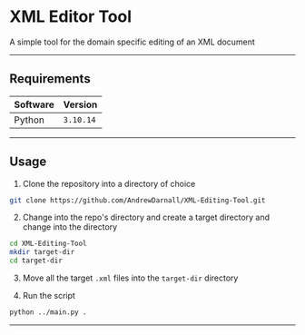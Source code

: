 # XML Editor Tool

A simple tool for the domain specific editing of an XML document

---

## Requirements

| Software | Version |
|----------|---------|
| Python   |`3.10.14`|

---

## Usage

1) Clone the repository into a directory of choice

```bash
git clone https://github.com/AndrewDarnall/XML-Editing-Tool.git
```

2) Change into the repo's directory and create a target directory and change into the directory

```bash
cd XML-Editing-Tool
mkdir target-dir
cd target-dir
```

3) Move all the target `.xml` files into the `target-dir` directory


4) Run the script

```bash
python ../main.py .
```

---